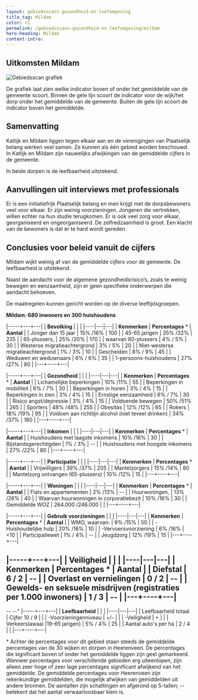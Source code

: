 ```yaml
---
layout: gebiedsscans-gezondheid-en-leefomgeving
title_tag: Mildam
color: r2
permalink: /gebiedsscans-gezondheid-en-leefomgeving/mildam
hero-heading: Mildam
content-intro:
---
```

## Uitkomsten Mildam

![Gebiedsscan grafiek](/uploads/Grafieken_Gebiedsscans_Dorpen-12.png)

De grafiek laat zien welke indicator boven of onder het gemiddelde van de gemeente scoort. Binnen de gele lijn scoort de indicator voor de wijk/het dorp onder het gemiddelde van de gemeente. Buiten de gele lijn scoort de indicator boven het gemiddelde.

## Samenvatting
Katlijk en Mildam liggen tegen elkaar aan en de verenigingen van Plaatselijk belang werken veel samen. Ze kunnen als één gebied worden beschouwd. In Katlijk en Mildam zijn nauwelijks afwijkingen van de gemiddelde cijfers in de gemeente.

In beide dorpen is de leefbaarheid uitstekend.

## Aanvullingen uit interviews met professionals
Er is een initiatiefrijk Plaatselijk belang en men krijgt met de dorpsbewoners veel voor elkaar. Er zijn weinig voorzieningen. Jongeren die vertrekken, willen echter na hun studie terugkomen. Er is ook veel zorg voor elkaar, georganiseerd en ongeorganiseerd. De zelfredzaamheid is groot. Een klacht van de bewoners is dat er te hard wordt gereden.

## Conclusies voor beleid vanuit de cijfers
Mildam wijkt weinig af van de gemiddelde cijfers voor de gemeente. De leefbaarheid is uitstekend.

Naast de aandacht voor de algemene gezondheidsrisico’s, zoals te weinig bewegen en eenzaamheid, zijn er geen specifieke onderwerpen die aandacht behoeven.

De maatregelen kunnen gericht worden op de diverse leeftijdsgroepen.

**Mildam: 680 inwoners en 300 huishoudens**

|-----+---+---|
|  **Bevolking**  |  |    |
|----|---|---|
| **Kenmerken**  | **Percentages** * | **Aantal** |
| Jonger dan 15 jaar                                  | 15% /16% | 100 |
| 45-65 jarigen                                       | 35% /32% | 235 |
| 65-plussers,                                        | 25% /20% | 170 |
| waarvan 80-plussers                                 | 4% / 5% | 30 |
| Westerse migratieachtergrond                        | 3% / 5% | 20 |
| Niet-westerse migratieachtergrond                   | 1% / 3% | 10 |
| Gescheiden                                          | 8% / 9% | 45 |
| Weduwen en weduwnaars                               | 6% / 6% | 35 |
| 1-persoons-huishoudens                              | 27% /27% | 80 |
|---+----+---|

|-----+---+---|
| **Gezondheid** |     |     |
|----|---|---|
| **Kenmerken** | **Percentages** * | **Aantal** |
| Lichamelijke beperkingen                            |  10% /11%   |  55   |
| Beperkingen in mobiliteit                           |  6% / 7%   |  30   |
| Beperkingen in horen                                |  3% / 4%   |  15   |
| Beperkingen in zien                                 |  3% / 4%   |  15   |
| Ernstige eenzaamheid                                |  6% / 7%   |  30   |
| Risico angst/depressie                              |  3% / 4%   |  15   |
| Voldoende bewegen                                   |  50% /51%   |  265   |
| Sporters                                            |  48% /48%   |  255   |
| Obesitas                                            |  12% /12%   |  65   |
| Rokers                                              |  18% /19%   |  95   |
| Voldoen aan richtlijn alcohol (niet teveel drinken) |  34% /37%    |  180   |
|---+----+---|

|-----+---+---|
| **Inkomen** |     |     |
|----|---|---|
| **Kenmerken**    | **Percentages** * | **Aantal** |
| Huishoudens met laagste inkomens                    |  10% /16%      |   30      |
| Bijstandsgerechtigden                               |  1% / 3%      |   --      |
| Huishoudens met hoogste inkomens                    |  27% /22%      |   80      |
|---+----+---|

|-----+---+---|
| **Participatie** |     |     |
|----|---|---|
| **Kenmerken**  | **Percentages** * | **Aantal** |
| Vrijwilligers                                       |  39% /37%     |   205      |
| Mantelzorgers                                       |  15% /14%     |   80      |
| Mantelzorg ontvangen (65-plussers)                  |  10% /12%     |   15      |
|---+----+---|

|-----+---+---|
| **Woningen** |     |     |
|----|---|---|
| **Kenmerken** | **Percentages** * | **Aantal** |
| Flats en appartementen                              | 2% /13% |  -- |
| Huurwoningen,                                       | 13% /26% |  40 |
| Waarvan huurwoningen in corporatiebezit             | 10% /16% |  30 |
| Gemiddelde WOZ                                      | 264.000 /246.000 |      |
|---+----+---|

|-----+---+---|
| **Gebruik voorzieningen** |     |     |
|----|---|---|
| **Kenmerken** | **Percentages** * | **Aantal** |
| WMO, waarvan:                                       | 9% /15% | 50 |
| -Huishoudelijke hulp                                 | 20% /16% | 10 |
| -Vervoersvoorziening                                 | 6% /16% | <10 |
| Participatiewet                                     | 1% / 4% | -- |
| Jeugdzorg                                           | 12% /19% | 15 |
|---+----+---|

|-----+---+---|
| **Veiligheid** |     |     |
|----|---|---|
| **Kenmerken** | **Percentages** * | **Aantal** |
| Diefstal                                                           | 6 / 2 | -- |
| Overlast en vernielingen                                           | 0 / 2 | -- |
| Gewelds- en seksuele misdrijven (registraties per 1.000 inwoners)  | 1 / 3 | -- |
|---+----+---|
--
--
--"
|-----+---+---|
| **Leefbaarheid** |     |     |
|----|---|---|
| Leefbaarheid totaal                                | Cijfer 10 / 9 |                     |
| -Voorzieningenniveau                               | +/- |                     |
| -Veiligheid                                        | + |  |
| Verkeerslawaai (19-65 jarigen)                     | 5% / 4% |   25                  |
| Aantal auto's per ha                               | 2 / 4 |                     |
|---+----+---|

\* Achter de percentages voor dit gebied staan steeds de gemiddelde percentages van de 30 wijken en dorpen in Heerenveen. De percentages die significant boven of onder het gemiddelde liggen zijn geel gemarkeerd. Wanneer percentages voor verschillende gebieden erg uiteenlopen, zijn alleen zeer hoge of zeer lage percentages significant afwijkend van het gemiddelde. De gemiddelde percentages voor Heerenveen zijn rekenkundige gemiddelden, die mogelijk afwijken van gemiddelden uit andere bronnen. De aantallen zijn schattingen en afgerond op 5-tallen; -- betekent dat het aantal verwaarloosbaar klein is.
